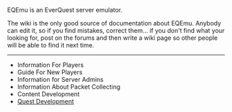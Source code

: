 EQEmu is an EverQuest server emulator.

The wiki is the only good source of documentation about EQEmu. Anybody can edit it, so if you find mistakes, correct them... if you don't find what your looking for, post on the forums and then write a wiki page so other people will be able to find it next time.

***

* Information For Players
* Guide For New Players
* Information for Server Admins
* Information About Packet Collecting
* Content Development
* [Quest Development](QuestDevelopment)
